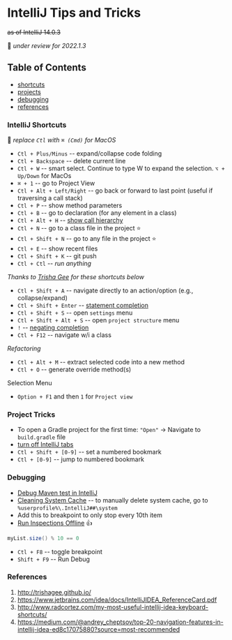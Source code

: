 # IntelliJ Tips and Tricks

~~as of IntelliJ 14.0.3~~

🚧 _under review for 2022.1.3_

## Table of Contents

- [shortcuts](#intellij-shortcuts)
- [projects](#project-tricks)
- [debugging](#debugging)
- [references](#references)

### IntelliJ Shortcuts

🤌 _replace `Ctl` with `⌘ (Cmd)` for MacOS_

- `Ctl + Plus/Minus` -- expand/collapse code folding
- `Ctl + Backspace` -- delete current line
- `Ctl + W` -- smart select. Continue to type W to expand the selection. `⌥ + Up/Down` for MacOs
- `⌘ + 1` -- go to Project View
- `Ctl + Alt + Left/Right` -- go back or forward to last point (useful if traversing a call stack)
- `Ctl + P` -- show method parameters
- `Ctl + B` -- go to declaration (for any element in a class)
- `Ctl + Alt + H` -- [show call hierarchy](https://www.jetbrains.com/idea/help/building-call-hierarchy.html)
- `Ctl + N` -- go to a class file in the project :star:
- `Ctl + Shift + N` -- go to any file in the project :star:
- `Ctl + E` -- show recent files
- `Ctl + Shift + K` -- git push
- `Ctl + Ctl` -- _run anything_

_Thanks to [Trisha Gee](http://trishagee.github.io/post/stuff_i_learnt_about_intellij/) for these shortcuts below_

- `Ctl + Shift + A` -- navigate directly to an action/option (e.g., collapse/expand)
- `Ctl + Shift + Enter` -- [statement completion](https://confluence.jetbrains.com/display/IntelliJIDEA/Code+Completion#CodeCompletion-4.Statementcompletion)
- `Ctl + Shift + S` -- open `settings` menu
- `Ctl + Shift + Alt + S` -- open `project structure` menu
- `!` -- [negating completion](https://confluence.jetbrains.com/display/IntelliJIDEA/Code+Completion#CodeCompletion-5.Negatingcompletion)
- `Ctl + F12` -- navigate w/i a class

_Refactoring_

- `Ctl + Alt + M` -- extract selected code into a new method
- `Ctl + O` -- generate override method(s)

Selection Menu

- `Option + F1` and then `1` for `Project view`

### Project Tricks

- To open a Gradle project for the first time: `"Open"` -> Navigate to `build.gradle` file
- [turn off IntelliJ tabs](http://hadihariri.com/2014/06/24/no-tabs-in-intellij-idea/)
- `Ctl + Shift + [0-9]` -- set a numbered bookmark
- `Ctl + [0-9]` -- jump to numbered bookmark

### Debugging

- [Debug Maven test in IntelliJ](http://stackoverflow.com/questions/6573289/intellij-idea-debugger-skips-breakpoints-when-debugging-maven-tests)
- [Cleaning System Cache](https://www.jetbrains.com/idea/help/cleaning-system-cache.html) -- to manually delete system cache, go to `%userprofile%\.IntelliJ##\system`
- Add this to breakpoint to only stop every 10th item
- [Run Inspections Offline](https://www.jetbrains.com/idea/help/running-inspections-offline.html) :thumbsup:

```java
myList.size() % 10 == 0
```

- `Ctl + F8` -- toggle breakpoint
- `Shift + F9` -- Run Debug

### References

1. http://trishagee.github.io/
2. https://www.jetbrains.com/idea/docs/IntelliJIDEA_ReferenceCard.pdf
3. http://www.radcortez.com/my-most-useful-intellij-idea-keyboard-shortcuts/
4. https://medium.com/@andrey_cheptsov/top-20-navigation-features-in-intellij-idea-ed8c17075880?source=most-recommended
